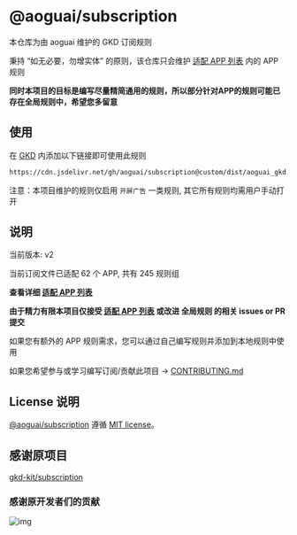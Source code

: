 # @aoguai/subscription

本仓库为由 aoguai 维护的 GKD 订阅规则

秉持 “如无必要，勿增实体” 的原则，该仓库只会维护 [适配 APP 列表](./AppList.md) 内的 APP 规则

**同时本项目的目标是编写尽量精简通用的规则，所以部分针对APP的规则可能已存在全局规则中，希望您多留意**

## 使用

在 [GKD](https://github.com/gkd-kit/gkd) 内添加以下链接即可使用此规则

```txt
https://cdn.jsdelivr.net/gh/aoguai/subscription@custom/dist/aoguai_gkd.json5
```

注意：本项目维护的规则仅启用 `开屏广告` 一类规则, 其它所有规则均需用户手动打开

## 说明

当前版本: v2

当前订阅文件已适配 62 个 APP, 共有 245 规则组

**查看详细 [适配 APP 列表](./AppList.md)**

**由于精力有限本项目仅接受 [适配 APP 列表](./AppList.md) 或改进 全局规则 的相关 issues or PR 提交**

如果您有额外的 APP 规则需求，您可以通过自己编写规则并添加到本地规则中使用

如果您希望参与或学习编写订阅/贡献此项目 -> [CONTRIBUTING.md](./CONTRIBUTING.md)

## License 说明

[@aoguai/subscription](https://github.com/aoguai/subscription) 遵循 [MIT license](./LICENSE)。

## 感谢原项目

[gkd-kit/subscription](https://github.com/gkd-kit/subscription)

### 感谢原开发者们的贡献

![img](https://contrib.rocks/image?repo=gkd-kit/subscription&_v=2)
